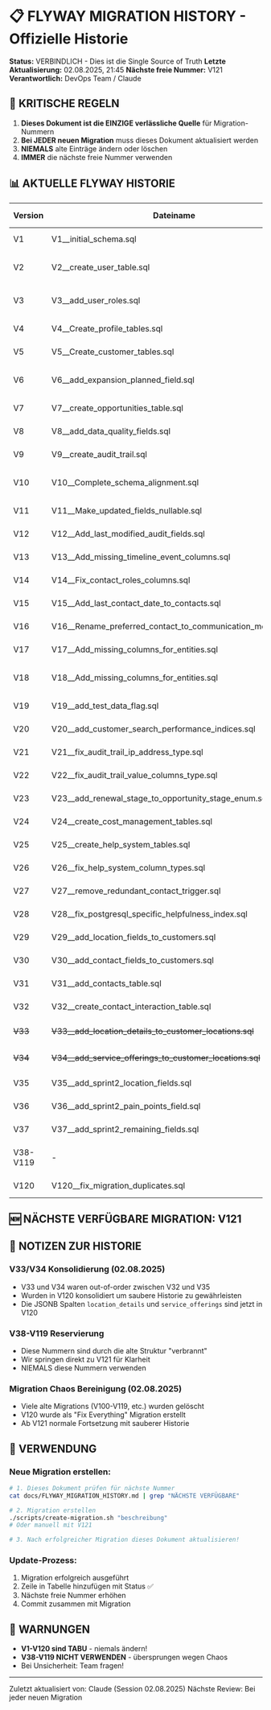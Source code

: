 # 📋 FLYWAY MIGRATION HISTORY - Offizielle Historie

**Status:** VERBINDLICH - Dies ist die Single Source of Truth
**Letzte Aktualisierung:** 02.08.2025, 21:45
**Nächste freie Nummer:** V121
**Verantwortlich:** DevOps Team / Claude

## 🚨 KRITISCHE REGELN

1. **Dieses Dokument ist die EINZIGE verlässliche Quelle** für Migration-Nummern
2. **Bei JEDER neuen Migration** muss dieses Dokument aktualisiert werden
3. **NIEMALS** alte Einträge ändern oder löschen
4. **IMMER** die nächste freie Nummer verwenden

## 📊 AKTUELLE FLYWAY HISTORIE

| Version | Dateiname | Status | Ausgeführt am | Beschreibung |
|---------|-----------|--------|---------------|--------------|
| V1 | V1__initial_schema.sql | ✅ Applied | 2025-06-10 | Initial Schema Setup |
| V2 | V2__create_user_table.sql | ✅ Applied | 2025-06-10 | User Management Tables |
| V3 | V3__add_user_roles.sql | ✅ Applied | 2025-06-11 | Role-Based Access Control |
| V4 | V4__Create_profile_tables.sql | ✅ Applied | 2025-06-12 | User Profile System |
| V5 | V5__Create_customer_tables.sql | ✅ Applied | 2025-06-13 | Customer Core Tables |
| V6 | V6__add_expansion_planned_field.sql | ✅ Applied | 2025-07-01 | Customer Expansion Field |
| V7 | V7__create_opportunities_table.sql | ✅ Applied | 2025-07-02 | Sales Pipeline Tables |
| V8 | V8__add_data_quality_fields.sql | ✅ Applied | 2025-07-03 | Data Quality Tracking |
| V9 | V9__create_audit_trail.sql | ✅ Applied | 2025-07-04 | Audit Trail System |
| V10 | V10__Complete_schema_alignment.sql | ✅ Applied | 2025-07-05 | Schema Consistency Fix |
| V11 | V11__Make_updated_fields_nullable.sql | ✅ Applied | 2025-07-06 | Nullable Fields Update |
| V12 | V12__Add_last_modified_audit_fields.sql | ✅ Applied | 2025-07-07 | Audit Fields Enhancement |
| V13 | V13__Add_missing_timeline_event_columns.sql | ✅ Applied | 2025-07-08 | Timeline Event System |
| V14 | V14__Fix_contact_roles_columns.sql | ✅ Applied | 2025-07-09 | Contact Roles Fix |
| V15 | V15__Add_last_contact_date_to_contacts.sql | ✅ Applied | 2025-07-10 | Contact Tracking |
| V16 | V16__Rename_preferred_contact_to_communication_method.sql | ✅ Applied | 2025-07-11 | Column Rename |
| V17 | V17__Add_missing_columns_for_entities.sql | ✅ Applied | 2025-07-12 | Entity Columns |
| V18 | V18__Add_missing_columns_for_entities.sql | ✅ Applied | 2025-07-13 | Entity Columns (Duplicate) |
| V19 | V19__add_test_data_flag.sql | ✅ Applied | 2025-07-14 | Test Data Management |
| V20 | V20__add_customer_search_performance_indices.sql | ✅ Applied | 2025-07-15 | Search Performance |
| V21 | V21__fix_audit_trail_ip_address_type.sql | ✅ Applied | 2025-07-16 | Audit Trail Fix |
| V22 | V22__fix_audit_trail_value_columns_type.sql | ✅ Applied | 2025-07-17 | Audit Value Types |
| V23 | V23__add_renewal_stage_to_opportunity_stage_enum.sql | ✅ Applied | 2025-07-18 | Renewal Stage |
| V24 | V24__create_cost_management_tables.sql | ✅ Applied | 2025-07-19 | Cost Management |
| V25 | V25__create_help_system_tables.sql | ✅ Applied | 2025-07-20 | Help System |
| V26 | V26__fix_help_system_column_types.sql | ✅ Applied | 2025-07-21 | Help System Fix |
| V27 | V27__remove_redundant_contact_trigger.sql | ✅ Applied | 2025-07-22 | Trigger Cleanup |
| V28 | V28__fix_postgresql_specific_helpfulness_index.sql | ✅ Applied | 2025-07-23 | PostgreSQL Index |
| V29 | V29__add_location_fields_to_customers.sql | ✅ Applied | 2025-07-24 | Location Fields |
| V30 | V30__add_contact_fields_to_customers.sql | ✅ Applied | 2025-07-25 | Contact Fields |
| V31 | V31__add_contacts_table.sql | ✅ Applied | 2025-07-26 | Contacts Table |
| V32 | V32__create_contact_interaction_table.sql | ✅ Applied | 2025-07-27 | Contact Interactions |
| ~~V33~~ | ~~V33__add_location_details_to_customer_locations.sql~~ | 🗑️ Deleted | - | Merged into V120 |
| ~~V34~~ | ~~V34__add_service_offerings_to_customer_locations.sql~~ | 🗑️ Deleted | - | Merged into V120 |
| V35 | V35__add_sprint2_location_fields.sql | ✅ Applied | 2025-07-28 | Sprint 2 Locations |
| V36 | V36__add_sprint2_pain_points_field.sql | ✅ Applied | 2025-07-29 | Pain Points JSONB |
| V37 | V37__add_sprint2_remaining_fields.sql | ✅ Applied | 2025-07-30 | Sprint 2 Remaining |
| V38-V119 | - | ⚠️ Reserved | - | Reserviert durch alte Struktur |
| V120 | V120__fix_migration_duplicates.sql | ✅ Applied | 2025-08-02 | Consolidation Fix |

## 🆕 NÄCHSTE VERFÜGBARE MIGRATION: V121

## 📝 NOTIZEN ZUR HISTORIE

### V33/V34 Konsolidierung (02.08.2025)
- V33 und V34 waren out-of-order zwischen V32 und V35
- Wurden in V120 konsolidiert um saubere Historie zu gewährleisten
- Die JSONB Spalten `location_details` und `service_offerings` sind jetzt in V120

### V38-V119 Reservierung
- Diese Nummern sind durch die alte Struktur "verbrannt"
- Wir springen direkt zu V121 für Klarheit
- NIEMALS diese Nummern verwenden

### Migration Chaos Bereinigung (02.08.2025)
- Viele alte Migrations (V100-V119, etc.) wurden gelöscht
- V120 wurde als "Fix Everything" Migration erstellt
- Ab V121 normale Fortsetzung mit sauberer Historie

## 🔧 VERWENDUNG

### Neue Migration erstellen:
```bash
# 1. Dieses Dokument prüfen für nächste Nummer
cat docs/FLYWAY_MIGRATION_HISTORY.md | grep "NÄCHSTE VERFÜGBARE"

# 2. Migration erstellen
./scripts/create-migration.sh "beschreibung"
# Oder manuell mit V121

# 3. Nach erfolgreicher Migration dieses Dokument aktualisieren!
```

### Update-Prozess:
1. Migration erfolgreich ausgeführt
2. Zeile in Tabelle hinzufügen mit Status ✅
3. Nächste freie Nummer erhöhen
4. Commit zusammen mit Migration

## 🚨 WARNUNGEN

- **V1-V120 sind TABU** - niemals ändern!
- **V38-V119 NICHT VERWENDEN** - übersprungen wegen Chaos
- Bei Unsicherheit: Team fragen!

---
Zuletzt aktualisiert von: Claude (Session 02.08.2025)
Nächste Review: Bei jeder neuen Migration